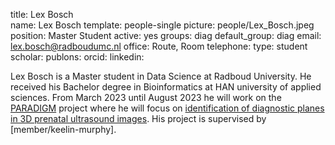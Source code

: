 title: Lex Bosch	
name: Lex Bosch
template: people-single
picture: people/Lex_Bosch.jpeg
position: Master Student
active: yes
groups: diag
default_group: diag
email: lex.bosch@radboudumc.nl
office: Route, Room 
telephone:
type: student
scholar: 
publons: 
orcid: 
linkedin:

Lex Bosch is a Master student in Data Science at Radboud University. He received his Bachelor degree in Bioinformatics at HAN university of applied sciences. From March 2023 until August 2023 he will work on the [PARADIGM](https://www.diagnijmegen.nl/projects/paradigm/) project where he will focus on [identification of diagnostic planes in 3D prenatal ultrasound images](https://www.ai-for-health.nl/projects/aifh_msc_prenatalultrasound/). His project is supervised by [member/keelin-murphy].
